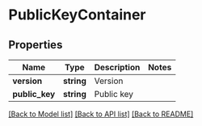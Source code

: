 # PublicKeyContainer

## Properties
Name | Type | Description | Notes
------------ | ------------- | ------------- | -------------
**version** | **string** | Version | 
**public_key** | **string** | Public key | 

[[Back to Model list]](../README.md#documentation-for-models) [[Back to API list]](../README.md#documentation-for-api-endpoints) [[Back to README]](../README.md)


